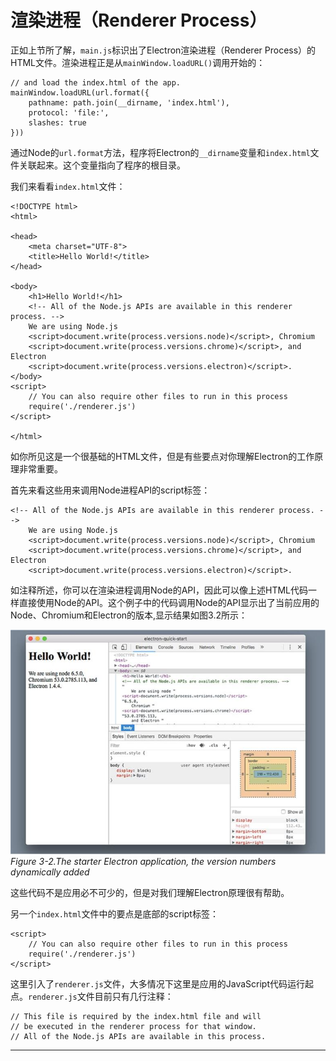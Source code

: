# 渲染进程（Renderer Process）
正如上节所了解，`main.js`标识出了Electron渲染进程（Renderer Process）的HTML文件。渲染进程正是从`mainWindow.loadURL()`调用开始的：
```
// and load the index.html of the app.
mainWindow.loadURL(url.format({
    pathname: path.join(__dirname, 'index.html'),
    protocol: 'file:',
    slashes: true
}))
```
通过Node的`url.format`方法，程序将Electron的`__dirname`变量和`index.html`文件关联起来。这个变量指向了程序的根目录。

我们来看看`index.html`文件：
```
<!DOCTYPE html>
<html>
    
<head>
    <meta charset="UTF-8">
    <title>Hello World!</title>
</head>

<body>
    <h1>Hello World!</h1>
    <!-- All of the Node.js APIs are available in this renderer process. -->
    We are using Node.js
    <script>document.write(process.versions.node)</script>, Chromium
    <script>document.write(process.versions.chrome)</script>, and Electron
    <script>document.write(process.versions.electron)</script>.
</body>
<script>
    // You can also require other files to run in this process
    require('./renderer.js')
</script>

</html>
```
如你所见这是一个很基础的HTML文件，但是有些要点对你理解Electron的工作原理非常重要。

首先来看这些用来调用Node进程API的script标签：
```
<!-- All of the Node.js APIs are available in this renderer process. -->
    We are using Node.js
    <script>document.write(process.versions.node)</script>, Chromium
    <script>document.write(process.versions.chrome)</script>, and Electron
    <script>document.write(process.versions.electron)</script>.
```
如注释所述，你可以在渲染进程调用Node的API，因此可以像上述HTML代码一样直接使用Node的API。这个例子中的代码调用Node的API显示出了当前应用的Node、Chromium和Electron的版本,显示结果如图3.2所示：

![3.2](https://github.com/Housz/Electron-From-Beginner-to-Pro/blob/master/imgs/3.2.jpg)     
*Figure 3-2.The starter Electron application, the version numbers dynamically added*   

这些代码不是应用必不可少的，但是对我们理解Electron原理很有帮助。

另一个`index.html`文件中的要点是底部的script标签：
```
<script>
    // You can also require other files to run in this process
    require('./renderer.js')
</script>
```
这里引入了`renderer.js`文件，大多情况下这里是应用的JavaScript代码运行起点。`renderer.js`文件目前只有几行注释：

```
// This file is required by the index.html file and will
// be executed in the renderer process for that window.
// All of the Node.js APIs are available in this process.
```

------------